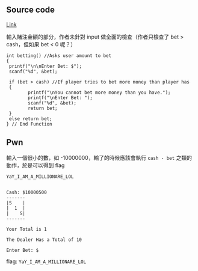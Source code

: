 ## Source code
[Link](https://cboard.cprogramming.com/c-programming/114023-simple-blackjack-program.html)

輸入賭注金額的部分，作者未針對 input 做全面的檢查（作者只檢查了 bet > cash，但如果 bet < 0 呢？）
```
int betting() //Asks user amount to bet
{
 printf("\n\nEnter Bet: $");
 scanf("%d", &bet);
 
 if (bet > cash) //If player tries to bet more money than player has
 {
        printf("\nYou cannot bet more money than you have.");
        printf("\nEnter Bet: ");
        scanf("%d", &bet);
        return bet;
 }
 else return bet;
} // End Function
```

## Pwn
輸入一個很小的數，如 -10000000，輸了的時候應該會執行 `cash - bet` 之類的動作，於是可以得到 flag

```
YaY_I_AM_A_MILLIONARE_LOL


Cash: $10000500
-------
|S    |
|  1  |
|    S|
-------

Your Total is 1

The Dealer Has a Total of 10

Enter Bet: $
```

flag: `YaY_I_AM_A_MILLIONARE_LOL`
